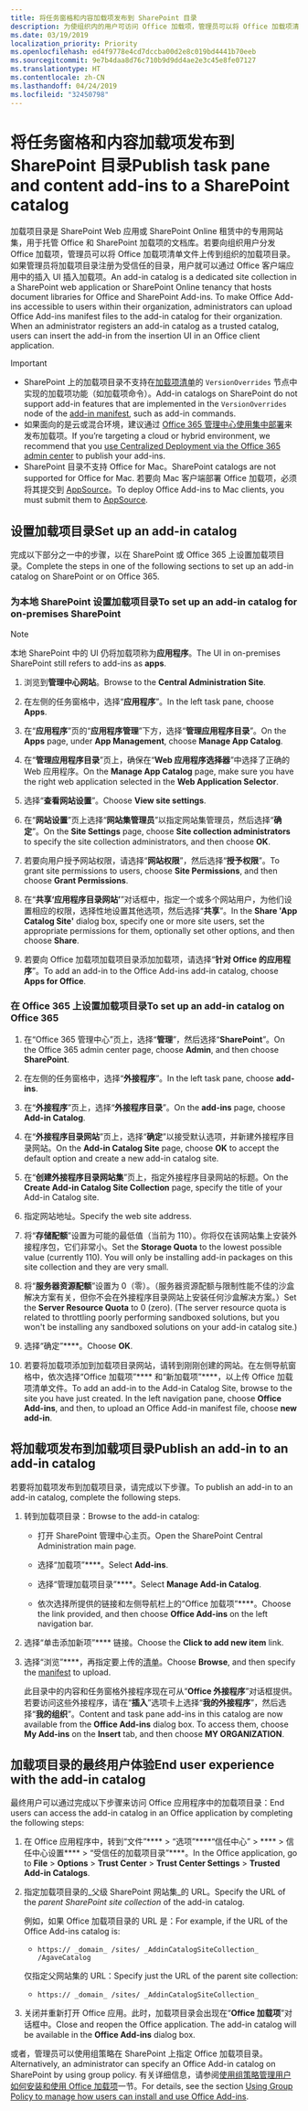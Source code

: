 ```yaml
---
title: 将任务窗格和内容加载项发布到 SharePoint 目录
description: 为使组织内的用户可访问 Office 加载项，管理员可以将 Office 加载项清单文件上传到组织的加载项目录中。
ms.date: 03/19/2019
localization_priority: Priority
ms.openlocfilehash: ed4f9778e4cd7dccba00d2e8c019bd4441b70eeb
ms.sourcegitcommit: 9e7b4daa8d76c710b9d9dd4ae2e3c45e8fe07127
ms.translationtype: HT
ms.contentlocale: zh-CN
ms.lasthandoff: 04/24/2019
ms.locfileid: "32450798"
---
```

# <a name="publish-task-pane-and-content-add-ins-to-a-sharepoint-catalog"></a><span data-ttu-id="59b21-103">将任务窗格和内容加载项发布到 SharePoint 目录</span><span class="sxs-lookup"><span data-stu-id="59b21-103">Publish task pane and content add-ins to a SharePoint catalog</span></span>

<span data-ttu-id="59b21-p101">加载项目录是 SharePoint Web 应用或 SharePoint Online 租赁中的专用网站集，用于托管 Office 和 SharePoint 加载项的文档库。若要向组织用户分发 Office 加载项，管理员可以将 Office 加载项清单文件上传到组织的加载项目录。如果管理员将加载项目录注册为受信任的目录，用户就可以通过 Office 客户端应用中的插入 UI 插入加载项。</span><span class="sxs-lookup"><span data-stu-id="59b21-p101">An add-in catalog is a dedicated site collection in a SharePoint web application or SharePoint Online tenancy that hosts document libraries for Office and SharePoint Add-ins. To make Office Add-ins accessible to users within their organization, administrators can upload Office Add-ins manifest files to the add-in catalog for their organization. When an administrator registers an add-in catalog as a trusted catalog, users can insert the add-in from the insertion UI in an Office client application.</span></span>

> [!IMPORTANT]
> - <span data-ttu-id="59b21-106">SharePoint 上的加载项目录不支持在[加载项清单](../develop/add-in-manifests.md)的 `VersionOverrides` 节点中实现的加载项功能（如加载项命令）。</span><span class="sxs-lookup"><span data-stu-id="59b21-106">Add-in catalogs on SharePoint do not support add-in features that are implemented in the `VersionOverrides` node of the [add-in manifest](../develop/add-in-manifests.md), such as add-in commands.</span></span>
> - <span data-ttu-id="59b21-107">如果面向的是云或混合环境，建议通过 [Office 365 管理中心使用集中部署](../publish/centralized-deployment.md)来发布加载项。</span><span class="sxs-lookup"><span data-stu-id="59b21-107">If you’re targeting a cloud or hybrid environment, we recommend that you [use Centralized Deployment via the Office 365 admin center](../publish/centralized-deployment.md) to publish your add-ins.</span></span>
> - <span data-ttu-id="59b21-108">SharePoint 目录不支持 Office for Mac。</span><span class="sxs-lookup"><span data-stu-id="59b21-108">SharePoint catalogs are not supported for Office for Mac.</span></span> <span data-ttu-id="59b21-109">若要向 Mac 客户端部署 Office 加载项，必须将其提交到 [AppSource](/office/dev/store/submit-to-the-office-store)。</span><span class="sxs-lookup"><span data-stu-id="59b21-109">To deploy Office Add-ins to Mac clients, you must submit them to [AppSource](/office/dev/store/submit-to-the-office-store).</span></span>   

## <a name="set-up-an-add-in-catalog"></a><span data-ttu-id="59b21-110">设置加载项目录</span><span class="sxs-lookup"><span data-stu-id="59b21-110">Set up an add-in catalog</span></span>

<span data-ttu-id="59b21-111">完成以下部分之一中的步骤，以在 SharePoint 或 Office 365 上设置加载项目录。</span><span class="sxs-lookup"><span data-stu-id="59b21-111">Complete the steps in one of the following sections to set up an add-in catalog on SharePoint or on Office 365.</span></span>

### <a name="to-set-up-an-add-in-catalog-for-on-premises-sharepoint"></a><span data-ttu-id="59b21-112">为本地 SharePoint 设置加载项目录</span><span class="sxs-lookup"><span data-stu-id="59b21-112">To set up an add-in catalog for on-premises SharePoint</span></span>

> [!NOTE]
> <span data-ttu-id="59b21-113">本地 SharePoint 中的 UI 仍将加载项称为**应用程序**。</span><span class="sxs-lookup"><span data-stu-id="59b21-113">The UI in on-premises SharePoint still refers to add-ins as **apps**.</span></span>

1. <span data-ttu-id="59b21-114">浏览到**管理中心网站**。</span><span class="sxs-lookup"><span data-stu-id="59b21-114">Browse to the  **Central Administration Site**.</span></span>

2. <span data-ttu-id="59b21-115">在左侧的任务窗格中，选择“**应用程序**”。</span><span class="sxs-lookup"><span data-stu-id="59b21-115">In the left task pane, choose  **Apps**.</span></span>

3. <span data-ttu-id="59b21-116">在“**应用程序**”页的“**应用程序管理**”下方，选择“**管理应用程序目录**”。</span><span class="sxs-lookup"><span data-stu-id="59b21-116">On the  **Apps** page, under **App Management**, choose  **Manage App Catalog**.</span></span>

4. <span data-ttu-id="59b21-117">在“**管理应用程序目录**”页上，确保在“**Web 应用程序选择器**”中选择了正确的 Web 应用程序。</span><span class="sxs-lookup"><span data-stu-id="59b21-117">On the  **Manage App Catalog** page, make sure you have the right web application selected in the **Web Application Selector**.</span></span>

5. <span data-ttu-id="59b21-118">选择“**查看网站设置**”。</span><span class="sxs-lookup"><span data-stu-id="59b21-118">Choose  **View site settings**.</span></span>

6. <span data-ttu-id="59b21-119">在“**网站设置**”页上选择“**网站集管理员**”以指定网站集管理员，然后选择“**确定**”。</span><span class="sxs-lookup"><span data-stu-id="59b21-119">On the  **Site Settings** page, choose **Site collection administrators** to specify the site collection administrators, and then choose **OK**.</span></span>

7. <span data-ttu-id="59b21-120">若要向用户授予网站权限，请选择“**网站权限**”，然后选择“**授予权限**”。</span><span class="sxs-lookup"><span data-stu-id="59b21-120">To grant site permissions to users, choose  **Site Permissions**, and then choose  **Grant Permissions**.</span></span>

8. <span data-ttu-id="59b21-121">在“**共享‘应用程序目录网站’**”对话框中，指定一个或多个网站用户，为他们设置相应的权限，选择性地设置其他选项，然后选择“**共享**”。</span><span class="sxs-lookup"><span data-stu-id="59b21-121">In the  **Share 'App Catalog Site'** dialog box, specify one or more site users, set the appropriate permissions for them, optionally set other options, and then choose **Share**.</span></span>

9. <span data-ttu-id="59b21-122">若要向 Office 加载项加载项目录添加加载项，请选择“**针对 Office 的应用程序**”。</span><span class="sxs-lookup"><span data-stu-id="59b21-122">To add an add-in to the Office Add-ins add-in catalog, choose **Apps for Office**.</span></span>

### <a name="to-set-up-an-add-in-catalog-on-office-365"></a><span data-ttu-id="59b21-123">在 Office 365 上设置加载项目录</span><span class="sxs-lookup"><span data-stu-id="59b21-123">To set up an add-in catalog on Office 365</span></span>

1. <span data-ttu-id="59b21-124">在“Office 365 管理中心”页上，选择“**管理**”，然后选择“**SharePoint**”。</span><span class="sxs-lookup"><span data-stu-id="59b21-124">On the Office 365 admin center page, choose  **Admin**, and then choose  **SharePoint**.</span></span>

2. <span data-ttu-id="59b21-125">在左侧的任务窗格中，选择“**外接程序**”。</span><span class="sxs-lookup"><span data-stu-id="59b21-125">In the left task pane, choose  **add-ins**.</span></span>

3. <span data-ttu-id="59b21-126">在“**外接程序**”页上，选择“**外接程序目录**”。</span><span class="sxs-lookup"><span data-stu-id="59b21-126">On the  **add-ins** page, choose **Add-in Catalog**.</span></span>

4. <span data-ttu-id="59b21-127">在“**外接程序目录网站**”页上，选择“**确定**”以接受默认选项，并新建外接程序目录网站。</span><span class="sxs-lookup"><span data-stu-id="59b21-127">On the  **Add-in Catalog Site** page, choose **OK** to accept the default option and create a new add-in catalog site.</span></span>

5. <span data-ttu-id="59b21-128">在“**创建外接程序目录网站集**”页上，指定外接程序目录网站的标题。</span><span class="sxs-lookup"><span data-stu-id="59b21-128">On the  **Create Add-in Catalog Site Collection** page, specify the title of your Add-in Catalog site.</span></span>

6. <span data-ttu-id="59b21-129">指定网站地址。</span><span class="sxs-lookup"><span data-stu-id="59b21-129">Specify the web site address.</span></span>

7. <span data-ttu-id="59b21-p103">将“**存储配额**”设置为可能的最低值（当前为 110）。你将仅在该网站集上安装外接程序包，它们非常小。</span><span class="sxs-lookup"><span data-stu-id="59b21-p103">Set the  **Storage Quota** to the lowest possible value (currently 110). You will only be installing add-in packages on this site collection and they are very small.</span></span>

8. <span data-ttu-id="59b21-p104">将“**服务器资源配额**”设置为 0（零）。（服务器资源配额与限制性能不佳的沙盒解决方案有关，但你不会在外接程序目录网站上安装任何沙盒解决方案。）</span><span class="sxs-lookup"><span data-stu-id="59b21-p104">Set the  **Server Resource Quota** to 0 (zero). (The server resource quota is related to throttling poorly performing sandboxed solutions, but you won't be installing any sandboxed solutions on your add-in catalog site.)</span></span>

9. <span data-ttu-id="59b21-134">选择“确定”\*\*\*\*。</span><span class="sxs-lookup"><span data-stu-id="59b21-134">Choose  **OK**.</span></span>

10. <span data-ttu-id="59b21-p105">若要将加载项添加到加载项目录网站，请转到刚刚创建的网站。在左侧导航窗格中，依次选择“Office 加载项”\*\*\*\* 和“新加载项”\*\*\*\*，以上传 Office 加载项清单文件。</span><span class="sxs-lookup"><span data-stu-id="59b21-p105">To add an add-in to the Add-in Catalog Site, browse to the site you have just created. In the left navigation pane, choose  **Office Add-ins**, and then, to upload an Office Add-in manifest file, choose  **new add-in**.</span></span>

## <a name="publish-an-add-in-to-an-add-in-catalog"></a><span data-ttu-id="59b21-137">将加载项发布到加载项目录</span><span class="sxs-lookup"><span data-stu-id="59b21-137">Publish an add-in to an add-in catalog</span></span>

<span data-ttu-id="59b21-138">若要将加载项发布到加载项目录，请完成以下步骤。</span><span class="sxs-lookup"><span data-stu-id="59b21-138">To publish an add-in to an add-in catalog, complete the following steps.</span></span>

1. <span data-ttu-id="59b21-139">转到加载项目录：</span><span class="sxs-lookup"><span data-stu-id="59b21-139">Browse to the add-in catalog:</span></span>

    - <span data-ttu-id="59b21-140">打开 SharePoint 管理中心主页。</span><span class="sxs-lookup"><span data-stu-id="59b21-140">Open the SharePoint Central Administration main page.</span></span>

    - <span data-ttu-id="59b21-141">选择“加载项”\*\*\*\*。</span><span class="sxs-lookup"><span data-stu-id="59b21-141">Select  **Add-ins**.</span></span>

    - <span data-ttu-id="59b21-142">选择“管理加载项目录”\*\*\*\*。</span><span class="sxs-lookup"><span data-stu-id="59b21-142">Select  **Manage Add-in Catalog**.</span></span>

    - <span data-ttu-id="59b21-143">依次选择所提供的链接和左侧导航栏上的“Office 加载项”\*\*\*\*。</span><span class="sxs-lookup"><span data-stu-id="59b21-143">Choose the link provided, and then choose  **Office Add-ins** on the left navigation bar.</span></span>

2. <span data-ttu-id="59b21-144">选择“单击添加新项”\*\*\*\* 链接。</span><span class="sxs-lookup"><span data-stu-id="59b21-144">Choose the  **Click to add new item** link.</span></span>

3. <span data-ttu-id="59b21-145">选择“浏览”\*\*\*\*，再指定要上传的[清单](../develop/add-in-manifests.md)。</span><span class="sxs-lookup"><span data-stu-id="59b21-145">Choose  **Browse**, and then specify the [manifest](../develop/add-in-manifests.md) to upload.</span></span>

    <span data-ttu-id="59b21-p106">此目录中的内容和任务窗格外接程序现在可从“**Office 外接程序**”对话框提供。若要访问这些外接程序，请在“**插入**”选项卡上选择“**我的外接程序**”，然后选择“**我的组织**”。</span><span class="sxs-lookup"><span data-stu-id="59b21-p106">Content and task pane add-ins in this catalog are now available from the  **Office Add-ins** dialog box. To access them, choose **My Add-ins** on the **Insert** tab, and then choose **MY ORGANIZATION**.</span></span>

## <a name="end-user-experience-with-the-add-in-catalog"></a><span data-ttu-id="59b21-148">加载项目录的最终用户体验</span><span class="sxs-lookup"><span data-stu-id="59b21-148">End user experience with the add-in catalog</span></span>

<span data-ttu-id="59b21-149">最终用户可以通过完成以下步骤来访问 Office 应用程序中的加载项目录：</span><span class="sxs-lookup"><span data-stu-id="59b21-149">End users can access the add-in catalog in an Office application by completing the following steps:</span></span>

1. <span data-ttu-id="59b21-150">在 Office 应用程序中，转到“文件”\*\*\*\* > “选项”\*\*\*\*“信任中心” > \*\*\*\* > 信任中心设置\*\*\*\* > “受信任的加载项目录”\*\*\*\*。</span><span class="sxs-lookup"><span data-stu-id="59b21-150">In the Office application, go to  **File** > **Options** > **Trust Center** > **Trust Center Settings** > **Trusted Add-in Catalogs**.</span></span>

2. <span data-ttu-id="59b21-151">指定加载项目录的_父级 SharePoint 网站集_的 URL。</span><span class="sxs-lookup"><span data-stu-id="59b21-151">Specify the URL of the  _parent SharePoint site collection_ of the add-in catalog.</span></span> 

    <span data-ttu-id="59b21-152">例如，如果 Office 加载项目录的 URL 是：</span><span class="sxs-lookup"><span data-stu-id="59b21-152">For example, if the URL of the Office Add-ins catalog is:</span></span>

    - `https:// _domain_ /sites/ _AddinCatalogSiteCollection_ /AgaveCatalog`

    <span data-ttu-id="59b21-153">仅指定父网站集的 URL：</span><span class="sxs-lookup"><span data-stu-id="59b21-153">Specify just the URL of the parent site collection:</span></span>

    - `https:// _domain_ /sites/ _AddinCatalogSiteCollection_`

3. <span data-ttu-id="59b21-p107">关闭并重新打开 Office 应用。此时，加载项目录会出现在“**Office 加载项**”对话框中。</span><span class="sxs-lookup"><span data-stu-id="59b21-p107">Close and reopen the Office application. The add-in catalog will be available in the **Office Add-ins** dialog box.</span></span>

<span data-ttu-id="59b21-156">或者，管理员可以使用组策略在 SharePoint 上指定 Office 加载项目录。</span><span class="sxs-lookup"><span data-stu-id="59b21-156">Alternatively, an administrator can specify an Office Add-in catalog on SharePoint by using group policy.</span></span> <span data-ttu-id="59b21-157">有关详细信息，请参阅[使用组策略管理用户如何安装和使用 Office 加载项](/previous-versions/office/office-2013-resource-kit/jj219429(v=office.15)#using-group-policy-to-manage-how-users-can-install-and-use-apps-for-office)一节。</span><span class="sxs-lookup"><span data-stu-id="59b21-157">For details, see the section [Using Group Policy to manage how users can install and use Office Add-ins](/previous-versions/office/office-2013-resource-kit/jj219429(v=office.15)#using-group-policy-to-manage-how-users-can-install-and-use-apps-for-office).</span></span>
